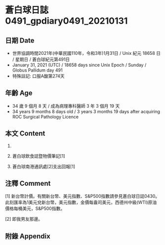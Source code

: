 [_metadata_:encoding]: - "utf-8"
[_metadata_:language]: - "zh-Hant-TW"
[_metadata_:fileformat]: - "markdown"
[_metadata_:MIME_type]: - "text/plain"
[_metadata_:markdown_version]: - "commonmark version 0.29"
[_metadata_:markdown_spec]: - "https://spec.commonmark.org/0.29/"

# 蒼白球日誌0491_gpdiary0491_20210131 #

## 日期 Date ##

* 世界協調時間2021年(中華民國110年，令和3年)1月31日 / Unix 紀元 18658 日 / 星期日 / 蒼白球紀元第491日
* January 31, 2021 (UTC) / 18658 days since Unix Epoch / Sunday / Globus Pallidum day 491
* 特殊註記: 口服A酸第274天

## 年齡 Age ##

* 34 歲 9 個月 8 天 / 成為病理專科醫師 3 年 3 個月 19 天
* 34 years 9 months 8 days old / 3 years 3 months 19 days after acquiring ROC Surgical Pathology Licence

## 本文 Content ##

1. 

    
2. 蒼白球飲食誌暨物價筆記[1]

    
3. 蒼白球南港通訊處[2]支出回報[1]

    

## 注釋 Comment ##

[1] 新台幣計價。有關新台幣、美元指數、S&P500指數請參見蒼白球日誌0430。此刻匯率為1美元兌新台幣，美元指數，金價每盎司美元，西德州中級(WTI)原油價格每桶美元，S&P500指數。


[2] 即我男友那邊。



## 附錄 Appendix ##

